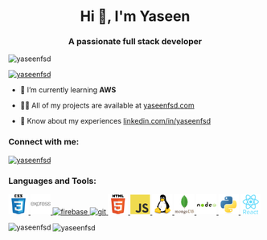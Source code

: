 
<h1 align="center">Hi 👋, I'm Yaseen</h1>
<h3 align="center">A passionate full stack developer</h3>

<p align="left"> <img src="https://komarev.com/ghpvc/?username=yaseenfsd&label=Profile%20views&color=0e75b6&style=flat" alt="yaseenfsd" /> </p>

<p align="left"> <a href="https://github.com/ryo-ma/github-profile-trophy"><img src="https://github-profile-trophy.vercel.app/?username=yaseenfsd" alt="yaseenfsd" /></a> </p>

- 🌱 I’m currently learning **AWS**

- 👨‍💻 All of my projects are available at [yaseenfsd.com](https://yaseenfsd.com)

- 📄 Know about my experiences [linkedin.com/in/yaseenfsd](linkedin.com/in/yaseenfsd)

<h3 align="left">Connect with me:</h3>
<p align="left">
<a href="https://linkedin.com/in/yaseenfsd" target="blank"><img align="center" src="https://cdn.jsdelivr.net/npm/simple-icons@3.0.1/icons/linkedin.svg" alt="yaseenfsd" height="30" width="40" /></a>
</p>

<h3 align="left">Languages and Tools:</h3>
<p align="left"> <a href="https://www.w3schools.com/css/" target="_blank"> <img src="https://raw.githubusercontent.com/devicons/devicon/master/icons/css3/css3-original-wordmark.svg" alt="css3" width="40" height="40"/> </a> <a href="https://expressjs.com" target="_blank"> <img src="https://raw.githubusercontent.com/devicons/devicon/master/icons/express/express-original-wordmark.svg" alt="express" width="40" height="40"/> </a> <a href="https://firebase.google.com/" target="_blank"> <img src="https://www.vectorlogo.zone/logos/firebase/firebase-icon.svg" alt="firebase" width="40" height="40"/> </a> <a href="https://git-scm.com/" target="_blank"> <img src="https://www.vectorlogo.zone/logos/git-scm/git-scm-icon.svg" alt="git" width="40" height="40"/> </a> <a href="https://www.w3.org/html/" target="_blank"> <img src="https://raw.githubusercontent.com/devicons/devicon/master/icons/html5/html5-original-wordmark.svg" alt="html5" width="40" height="40"/> </a> <a href="https://developer.mozilla.org/en-US/docs/Web/JavaScript" target="_blank"> <img src="https://raw.githubusercontent.com/devicons/devicon/master/icons/javascript/javascript-original.svg" alt="javascript" width="40" height="40"/> </a> <a href="https://www.linux.org/" target="_blank"> <img src="https://raw.githubusercontent.com/devicons/devicon/master/icons/linux/linux-original.svg" alt="linux" width="40" height="40"/> </a> <a href="https://www.mongodb.com/" target="_blank"> <img src="https://raw.githubusercontent.com/devicons/devicon/master/icons/mongodb/mongodb-original-wordmark.svg" alt="mongodb" width="40" height="40"/> </a> <a href="https://nodejs.org" target="_blank"> <img src="https://raw.githubusercontent.com/devicons/devicon/master/icons/nodejs/nodejs-original-wordmark.svg" alt="nodejs" width="40" height="40"/> </a> <a href="https://www.python.org" target="_blank"> <img src="https://raw.githubusercontent.com/devicons/devicon/master/icons/python/python-original.svg" alt="python" width="40" height="40"/> </a> <a href="https://reactjs.org/" target="_blank"> <img src="https://raw.githubusercontent.com/devicons/devicon/master/icons/react/react-original-wordmark.svg" alt="react" width="40" height="40"/> </a> </p>

<p><img align="left" src="https://github-readme-stats.vercel.app/api/top-langs?username=yaseenfsd&show_icons=true&locale=en&layout=compact" alt="yaseenfsd" /></p>

<p>&nbsp;<img align="center" src="https://github-readme-stats.vercel.app/api?username=yaseenfsd&show_icons=true&locale=en" alt="yaseenfsd" /></p>



